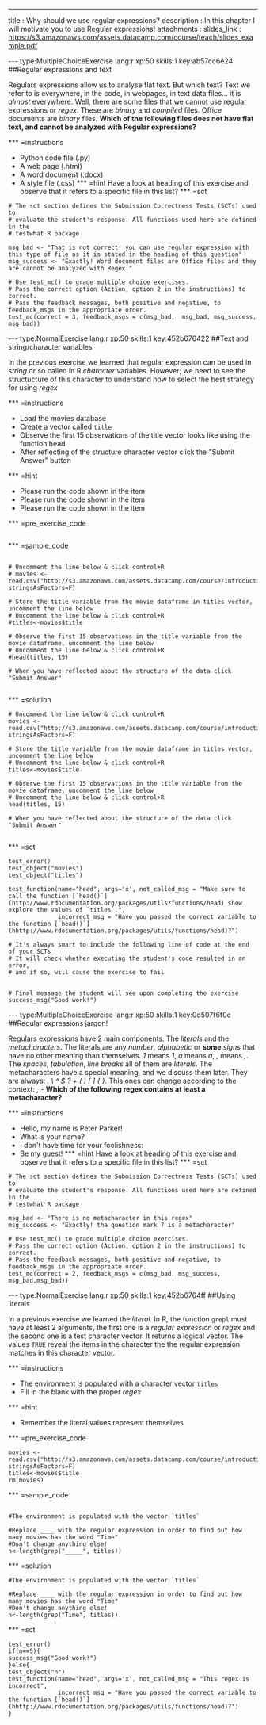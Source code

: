 ---
title       : Why should we use regular expressions?
description : In this chapter I will motivate you to use Regular expressions!
attachments :
  slides_link : https://s3.amazonaws.com/assets.datacamp.com/course/teach/slides_example.pdf

--- type:MultipleChoiceExercise lang:r xp:50 skills:1 key:ab57cc6e24
##Regular expressions and text

Regulars expressions allow us to analyse flat text. But which text? Text we refer to is everywhere, in the code, in webpages, in text data files... it is *almost* everywhere. Well, there are some files that we cannot use regular expressions or *regex*. These are *binary* and *compiled* files. Office documents are *binary* files. 
**Which of the following files does not have flat text, and cannot be analyzed with Regular expressions?**

*** =instructions
- Python code file (.py)
- A web page (.html)
- A word document (.docx)
- A style file (.css)
*** =hint
Have a look at heading of this exercise and observe that it refers to a specific file in this list?
*** =sct
```{r}
# The sct section defines the Submission Correctness Tests (SCTs) used to
# evaluate the student's response. All functions used here are defined in the 
# testwhat R package

msg_bad <- "That is not correct! you can use regular expression with this type of file as it is stated in the heading of this question"
msg_success <- "Exactly! Word document files are Office files and they are cannot be analyzed with Regex."

# Use test_mc() to grade multiple choice exercises. 
# Pass the correct option (Action, option 2 in the instructions) to correct.
# Pass the feedback messages, both positive and negative, to feedback_msgs in the appropriate order.
test_mc(correct = 3, feedback_msgs = c(msg_bad,  msg_bad, msg_success, msg_bad)) 
```

--- type:NormalExercise lang:r xp:50 skills:1 key:452b676422
##Text and string/character variables

In the previous exercise we learned that regular expression can be used in *string* or so called in R *character* variables. However; we need to see the structucture of this character to understand how to select the best strategy for using *regex*

*** =instructions
- Load the movies database 
- Create a vector called `title`
- Observe the first 15 observations of the title vector looks like using the function head
- After reflecting of the structure character vector click the "Submit Answer" button


*** =hint
- Please run the code shown in the item
- Please run the code shown in the item
- Please run the code shown in the item

*** =pre_exercise_code
```{r}
```
*** =sample_code
```{r}

# Uncomment the line below & click control+R
# movies <- read.csv("http://s3.amazonaws.com/assets.datacamp.com/course/introduction_to_r/movies.csv", stringsAsFactors=F)

# Store the title variable from the movie dataframe in titles vector, uncomment the line below
# Uncomment the line below & click control+R
#titles<-movies$title

# Observe the first 15 observations in the title variable from the movie dataframe, uncomment the line below
# Uncomment the line below & click control+R
#head(titles, 15)

# When you have reflected about the structure of the data click "Submit Answer"


```

*** =solution
```{r}
# Uncomment the line below & click control+R
movies <- read.csv("http://s3.amazonaws.com/assets.datacamp.com/course/introduction_to_r/movies.csv", stringsAsFactors=F)

# Store the title variable from the movie dataframe in titles vector, uncomment the line below
# Uncomment the line below & click control+R
titles<-movies$title

# Observe the first 15 observations in the title variable from the movie dataframe, uncomment the line below
# Uncomment the line below & click control+R
head(titles, 15)

# When you have reflected about the structure of the data click "Submit Answer"


```

*** =sct
```{r}
test_error()
test_object("movies")
test_object("titles")

test_function(name="head", args='x', not_called_msg = "Make sure to call the function [`head()`](http://www.rdocumentation.org/packages/utils/functions/head) show explore the values of `titles`.",
              incorrect_msg = "Have you passed the correct variable to the function [`head()`](hhttp://www.rdocumentation.org/packages/utils/functions/head)?")   

# It's always smart to include the following line of code at the end of your SCTs
# It will check whether executing the student's code resulted in an error, 
# and if so, will cause the exercise to fail


# Final message the student will see upon completing the exercise
success_msg("Good work!")
```
--- type:MultipleChoiceExercise lang:r xp:50 skills:1 key:0d507f6f0e
##Regular expressions jargon!

Regulars expressions have 2 main components. The *literals* and the *metacharacters*. The literals are any *number*, *alphabetic* or **some** *signs* that have no other meaning than themselves. *1* means *1*, *a* means *a*, *,* means *,*. The *spaces*, *tabulation*, *line breaks* all of them are *literals*. The metacharacters have a special meaning, and we discuss them later. They are always: *.  \  ^  $  ?  +  ( )  [ ]  { }*. This ones can change according to the context: *, -*
**Which of the following regex contains at least a metacharacter?**

*** =instructions
- Hello, my name is Peter Parker!
- What is your name?
- I don't have time for your foolishness: 
- Be my guest!
*** =hint
Have a look at heading of this exercise and observe that it refers to a specific file in this list?
*** =sct
```{r}
# The sct section defines the Submission Correctness Tests (SCTs) used to
# evaluate the student's response. All functions used here are defined in the 
# testwhat R package

msg_bad <- "There is no metacharacter in this regex"
msg_success <- "Exactly! the question mark ? is a metacharacter"

# Use test_mc() to grade multiple choice exercises. 
# Pass the correct option (Action, option 2 in the instructions) to correct.
# Pass the feedback messages, both positive and negative, to feedback_msgs in the appropriate order.
test_mc(correct = 2, feedback_msgs = c(msg_bad, msg_success, msg_bad,msg_bad)) 
```

--- type:NormalExercise lang:r xp:50 skills:1 key:452b6764ff
##Using literals

In a previous exercise we learned the *literal*. In R, the function `grepl` must have at least 2 arguments, the first one is a *regular expression* or *regex* and the second one is a test character vector. It returns a logical vector. The values `TRUE` reveal the items in the character the the regular expression matches in this character vector.

*** =instructions
- The environment is populated with a character vector `titles`
- Fill in the blank with the proper *regex*


*** =hint
- Remember the literal values represent themselves


*** =pre_exercise_code
```{r}
movies <- read.csv("http://s3.amazonaws.com/assets.datacamp.com/course/introduction_to_r/movies.csv", stringsAsFactors=F)
titles<-movies$title
rm(movies)

```
*** =sample_code
```{r}

#The environment is populated with the vector `titles`

#Replace ____ with the regular expression in order to find out how many movies has the word "Time"
#Don't change anything else!
n<-length(grep("_____", titles))

```

*** =solution
```{r}
#The environment is populated with the vector `titles`

#Replace ____ with the regular expression in order to find out how many movies has the word "Time"
#Don't change anything else!
n<-length(grep("Time", titles))

```

*** =sct
```{r}
test_error()
if(n==5){
success_msg("Good work!")
}else{
test_object("n")
test_function(name="head", args='x', not_called_msg = "This regex is incorrect",
              incorrect_msg = "Have you passed the correct variable to the function [`head()`](hhttp://www.rdocumentation.org/packages/utils/functions/head)?") 
}
```
